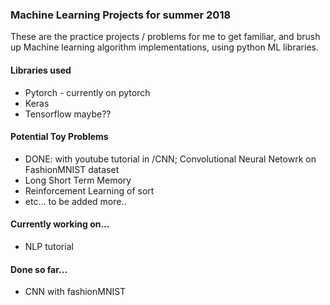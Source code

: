 ### Machine Learning Projects for summer 2018

These are the practice projects / problems for me to get familiar, and brush up 
Machine learning algorithm implementations, using python ML libraries.

#### Libraries used
- Pytorch - currently on pytorch
- Keras
- Tensorflow maybe??

#### Potential Toy Problems
- DONE: with youtube tutorial in /CNN; Convolutional Neural Netowrk on FashionMNIST dataset
- Long Short Term Memory
- Reinforcement Learning of sort
- etc... to be added more..

#### Currently working on...
- NLP tutorial

#### Done so far...
- CNN with fashionMNIST
